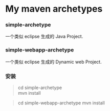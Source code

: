 My maven archetypes
=================================================


### simple-archetype
一个类似 eclipse 生成的 Java Project.

### simple-webapp-archetype
一个类似 eclipse 生成的 Dynamic web Project.

### 安装

> cd simple-archetype  
> mvn install  

> cd simple-webapp-archetype
> mvn install
